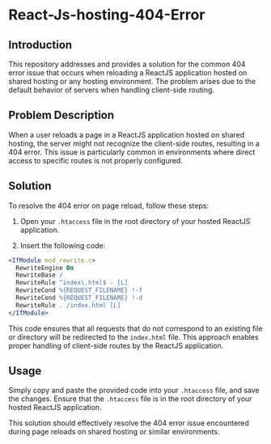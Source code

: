 # React-Js-hosting-404-Error

## Introduction

This repository addresses and provides a solution for the common 404 error issue that occurs when reloading a ReactJS application hosted on shared hosting or any hosting environment. The problem arises due to the default behavior of servers when handling client-side routing.

## Problem Description

When a user reloads a page in a ReactJS application hosted on shared hosting, the server might not recognize the client-side routes, resulting in a 404 error. This issue is particularly common in environments where direct access to specific routes is not properly configured.

## Solution

To resolve the 404 error on page reload, follow these steps:

1. Open your `.htaccess` file in the root directory of your hosted ReactJS application.

2. Insert the following code:

```apache
<IfModule mod_rewrite.c>
  RewriteEngine On
  RewriteBase /
  RewriteRule ^index\.html$ - [L]
  RewriteCond %{REQUEST_FILENAME} !-f
  RewriteCond %{REQUEST_FILENAME} !-d
  RewriteRule . /index.html [L]
</IfModule>
```
This code ensures that all requests that do not correspond to an existing file or directory will be redirected to the  <code>index.html</code> file. This approach enables proper handling of client-side routes by the ReactJS application.
## Usage
Simply copy and paste the provided code into your <code>.htaccess</code> file, and save the changes. Ensure that the <code>.htaccess</code> file is in the root directory of your hosted ReactJS application.

This solution should effectively resolve the 404 error issue encountered during page reloads on shared hosting or similar environments.
